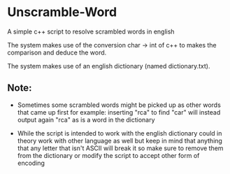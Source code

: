 # Unscramble-Word
A simple c++ script to resolve scrambled words in english

The system makes use of the conversion char -> int of c++ to makes the comparison and deduce the word.

The system makes use of an english dictionary (named dictionary.txt).

## Note:
* Sometimes some scrambled words might be picked up as other words that came up first for example: inserting "rca" to find "car" will instead output again "rca" as is a word in the dictionary

* While the script is intended to work with the english dictionary could in theory work with other language as well but keep in mind that anything that any letter that isn't ASCII will break it so make sure to remove them from the dictionary or modify the script to accept other form of encoding

